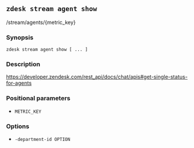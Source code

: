 ## `zdesk stream agent show`

/stream/agents/{metric_key}

### Synopsis

    zdesk stream agent show [ ... ]

### Description

https://developer.zendesk.com/rest_api/docs/chat/apis#get-single-status-for-agents

### Positional parameters

* `METRIC_KEY`

### Options

* `-department-id OPTION`


